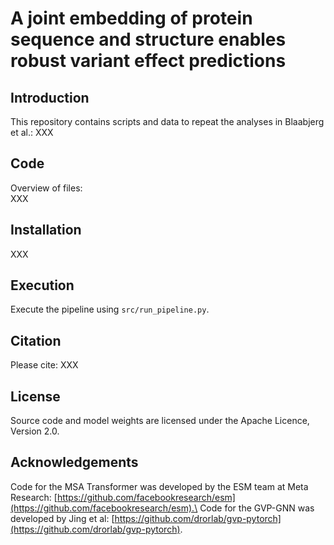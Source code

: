 # A joint embedding of protein sequence and structure enables robust variant effect predictions

## Introduction
This repository contains scripts and data to repeat the analyses in Blaabjerg et al.:
XXX

## Code
Overview of files:<br>
XXX

## Installation
XXX

## Execution
Execute the pipeline using `src/run_pipeline.py`.

## Citation
Please cite:
XXX

## License
Source code and model weights are licensed under the Apache Licence, Version 2.0.

## Acknowledgements
Code for the MSA Transformer was developed by the ESM team at Meta Research: [https://github.com/facebookresearch/esm](https://github.com/facebookresearch/esm).\
Code for the GVP-GNN was developed by Jing et al: [https://github.com/drorlab/gvp-pytorch](https://github.com/drorlab/gvp-pytorch).

